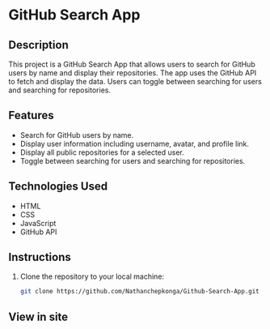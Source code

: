 # GitHub Search App

## Description
This project is a GitHub Search App that allows users to search for GitHub users by name and display their repositories. The app uses the GitHub API to fetch and display the data. Users can toggle between searching for users and searching for repositories.

## Features
- Search for GitHub users by name.
- Display user information including username, avatar, and profile link.
- Display all public repositories for a selected user.
- Toggle between searching for users and searching for repositories.

## Technologies Used
- HTML
- CSS
- JavaScript
- GitHub API

## Instructions
1. Clone the repository to your local machine:
   ```bash
   git clone https://github.com/Nathanchepkonga/Github-Search-App.git

## View in site

   